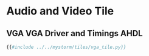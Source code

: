 # Audio and Video Tile

## VGA VGA Driver and Timings AHDL
```python
{{#include ../../mystorm/tiles/vga_tile.py}}
```